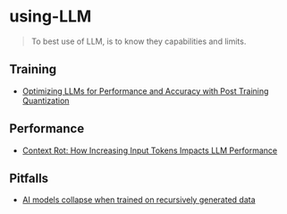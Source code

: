# using-LLM

> To best use of LLM, is to know they capabilities and limits.

## Training

- [Optimizing LLMs for Performance and Accuracy with Post Training Quantization](https://developer.nvidia.com/blog/optimizing-llms-for-performance-and-accuracy-with-post-training-quantization/)

## Performance

- [Context Rot: How Increasing Input Tokens Impacts LLM Performance](https://youtu.be/TUjQuC4ugak?si=rot3HnYKsRiZXrRr)

## Pitfalls

- [AI models collapse when trained on recursively generated data](https://www.nature.com/articles/s41586-024-07566-y)
